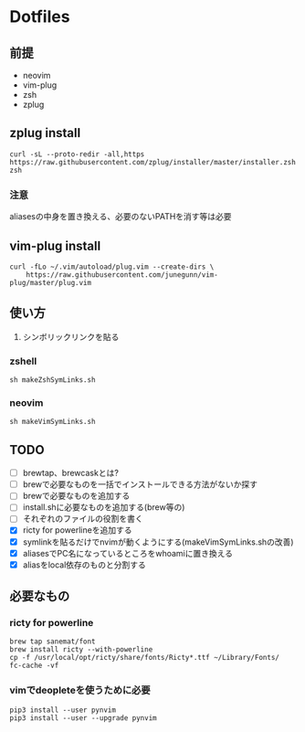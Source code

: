 # Dotfiles
## 前提
- neovim
- vim-plug
- zsh
- zplug

## zplug install
```
curl -sL --proto-redir -all,https https://raw.githubusercontent.com/zplug/installer/master/installer.zsh| zsh
```

### 注意
aliasesの中身を置き換える、必要のないPATHを消す等は必要

## vim-plug install
```
curl -fLo ~/.vim/autoload/plug.vim --create-dirs \
    https://raw.githubusercontent.com/junegunn/vim-plug/master/plug.vim
```

## 使い方
1. シンボリックリンクを貼る
### zshell
```
sh makeZshSymLinks.sh
```

### neovim
```
sh makeVimSymLinks.sh
```

## TODO
- [ ] brewtap、brewcaskとは?
- [ ] brewで必要なものを一括でインストールできる方法がないか探す
- [ ] brewで必要なものを追加する
- [ ] install.shに必要なものを追加する(brew等の)
- [ ] それぞれのファイルの役割を書く
- [x] ricty for powerlineを追加する
- [x] symlinkを貼るだけでnvimが動くようにする(makeVimSymLinks.shの改善)
- [x] aliasesでPC名になっているところをwhoamiに置き換える
- [x] aliasをlocal依存のものと分割する

## 必要なもの
### ricty for powerline
```
brew tap sanemat/font
brew install ricty --with-powerline
cp -f /usr/local/opt/ricty/share/fonts/Ricty*.ttf ~/Library/Fonts/
fc-cache -vf
```

### vimでdeopleteを使うために必要
```
pip3 install --user pynvim
pip3 install --user --upgrade pynvim
```

